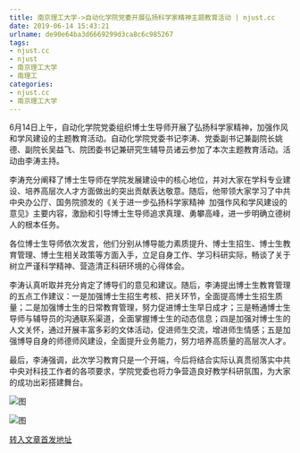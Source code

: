 ```yaml
---
title: 南京理工大学->自动化学院党委开展弘扬科学家精神主题教育活动 | njust.cc
date: 2019-06-14 15:43:21
urlname: de90e64ba3d6669299d3ca8c6c985267
tags: 
- njust.cc
- njust
- 南京理工大学
- 南理工
categories:
- njust.cc
- 南京理工大学
---
```



6月14日上午，自动化学院党委组织博士生导师开展了弘扬科学家精神，加强作风和学风建设的主题教育活动。自动化学院党委书记李涛、党委副书记兼副院长姚德、副院长吴益飞、院团委书记兼研究生辅导员诸云参加了本次主题教育活动。活动由李涛主持。

李涛充分阐释了博士生导师在学院发展建设中的核心地位，并对大家在学科专业建设、培养高层次人才方面做出的突出贡献表达敬意。随后，他带领大家学习了中共中央办公厅、国务院颁发的《关于进一步弘扬科学家精神  加强作风和学风建设的意见》主要内容，激励和引导博士生导师追求真理、勇攀高峰，进一步明确立德树人的根本任务。

各位博士生导师依次发言，他们分别从博导能力素质提升、博士生招生、博士生教育管理、博士生相关政策等方面入手，立足自身工作、学习科研实际，畅谈了关于树立严谨科学精神、营造清正科研环境的心得体会。 

李涛认真听取并充分肯定了博导们的意见和建议。随后，李涛提出博士生教育管理的五点工作建议：一是加强博士生招生考核、把关环节，全面提高博士生招生质量；二是加强博士生的日常教育管理，努力促进博士生早日成才；三是畅通博士生导师与辅导员的沟通联系渠道，全面掌握博士生的动态信息；四是加强对博士生的人文关怀，通过开展丰富多彩的文体活动，促进师生交流，增进师生情感；五是加强博导自身的师德师风建设，全面提升业务能力，努力培养高质量的高层次人才。

最后，李涛强调，此次学习教育只是一个开端，今后将结合实际认真贯彻落实中共中央对科技工作者的各项要求，学院党委也将力争营造良好教学科研氛围，为大家的成功出彩搭建舞台。



![图](http://zs.njust.edu.cn/_upload/article/images/07/76/d6556f744fb5adff8a2ede7645aa/c336c8e5-5f25-4c36-a8ae-33f58e2cc14b.jpg)

![图](http://zs.njust.edu.cn/_upload/article/images/07/76/d6556f744fb5adff8a2ede7645aa/5f590f35-517d-46bf-8ebc-25f56922454c.jpg)

[转入文章首发地址](http://zs.njust.edu.cn/1c/1b/c4621a203803/page.htm)